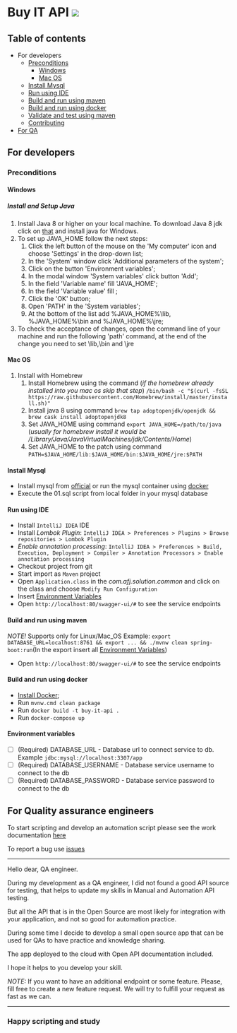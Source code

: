 # Buy IT API <a href="https://codeclimate.com/github/afj-bot/buy-it-api/maintainability"><img src="https://api.codeclimate.com/v1/badges/63e8737533dbce667ba1/maintainability" /></a>

## Table of contents
* For developers
  * [Preconditions](#preconditions)
     * [Windows](#windows)
     * [Mac OS](#macos)
  * [Install Mysql](#mysql)
  * [Run using IDE](#idea)
  * [Build and run using maven](#build-maven)
  * [Build and run using docker](#build-docker)
  * [Validate and test using maven](#test)
  * [Contributing](https://github.com/afj-bot/buy-it-api/blob/master/CONTRIBUTING.md)
* [For QA](#qa)

## For developers
### Preconditions
#### Windows
##### Install and Setup Java
1. Install Java 8 or higher on your local machine. To download Java 8 jdk click on [that](https://java.com/ru/download/) and install java for Windows.
1. To set up JAVA_HOME follow the next steps:
   1. Click the left button of the mouse on the 'My computer' icon and choose 'Settings' in the drop-down list;
   1. In the 'System' window click 'Additional parameters of the system';
   1. Click on the button 'Environment variables';
   1. In the modal window 'System variables' click button 'Add';
   1. In the field 'Variable name' fill 'JAVA_HOME';
   1. In the field 'Variable value' fill <path to jdk>;
   1. Click the 'OK' button;
   1. Open 'PATH' in the 'System variables';
   1. At the bottom of the list add %JAVA_HOME%\lib, %JAVA_HOME%\bin and %JAVA_HOME%\jre;
1. To check the acceptance of changes, open the command line of your machine and run the following 'path' command, at the end of the change you need to set <path to jdk>\lib,<path to jdk>\bin and <path to jdk>\jre

#### Mac OS
1. Install with Homebrew
   1. Install Homebrew using the command (*if the homebrew already installed into you mac os skip that step*) ``/bin/bash -c "$(curl -fsSL https://raw.githubusercontent.com/Homebrew/install/master/install.sh)"``
   1. Install java 8 using command `brew tap adoptopenjdk/openjdk && brew cask install adoptopenjdk8`
   1. Set JAVA_HOME using command `export JAVA_HOME=/path/to/java` (*usually for homebrew install it would be /Library/Java/JavaVirtualMachines/jdk/Contents/Home*)
   1. Set JAVA_HOME to the patch using command `PATH=$JAVA_HOME/lib:$JAVA_HOME/bin:$JAVA_HOME/jre:$PATH`

<h4 id="mysql">Install Mysql</h4>

* Install mysql from [official](https://www.mysql.com/downloads/) or run the mysql container using [docker](https://hub.docker.com/_/mysql) 
* Execute the 01.sql script from local folder in your mysql database

<h4 id="idea">Run using IDE</h4>

* Install `IntelliJ IDEA` IDE
* Install _Lombok Plugin_: `IntelliJ IDEA > Preferences > Plugins > Browse repositories > Lombok Plugin`
* _Enable annotation processing_: `IntelliJ IDEA > Preferences > Build, Execution, Deployment > Compiler > Annotation Processors > Enable annotation processing`
* Checkout project from git
* Start import as `Maven` project
* Open `Application.class` in the _com.afj.solution.common_ and click on the class and choose `Modify Run Configuration`
* Insert <a href="#env">Environment Variables</a>
* Open `http://localhost:80/swagger-ui/#` to see the service endpoints

<h4 id="build-maven">Build and run using maven</h4>

_*NOTE!*_ Supports only for Linux/Mac_OS
Example: `export DATABASE_URL=localhost:8761 && export ... && ./mvnw clean spring-boot:run`(In the export insert all <a href="#env">Environment Variables</a>)
* Open `http://localhost:80/swagger-ui/#` to see the service endpoints

<h4 id="build-docker">Build and run using docker</h4>

* <a href="https://www.docker.com/products/docker-desktop">Install Docker</a>;
* Run `mvnw.cmd clean package`
* Run `docker build -t buy-it-api .`
* Run `docker-compose up`

<h4 id="env">Environment variables</h4>

- [ ] \(Required) DATABASE_URL - Database url to connect service to db. Example `jdbc:mysql://localhost:3307/app`
- [ ] \(Required) DATABASE_USERNAME - Database service username to connect to the db
- [ ] \(Required) DATABASE_PASSWORD - Database service password to connect to the db

<h2 id="QA">For Quality assurance engineers</h2>

To start scripting and develop an automation script please see the work documentation [here](https://api-dev.buy-it.afj-solution.com/swagger-ui/#)

To report a bug use [issues](https://github.com/afj-bot/buy-it-api/issues)

----
Hello dear, QA engineer.

During my development as a QA engineer, I did not found a good API source for testing, that helps to update my skills in Manual and Automation API testing.

But all the API that is in the Open Source are most likely for integration with your application, and not so good for automation practice.

During some time I decide to develop a small open source app that can be used for QAs to have practice and knowledge sharing.

The app deployed to the cloud with Open API documentation included.

I hope it helps to you develop your skill.

*NOTE:* If you want to have an additional endpoint or some feature. Please, fill free to create a new feature request. We will try to fulfill your request as fast as we can.

----

### Happy scripting and study
